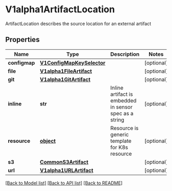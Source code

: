 # V1alpha1ArtifactLocation

ArtifactLocation describes the source location for an external artifact
## Properties
Name | Type | Description | Notes
------------ | ------------- | ------------- | -------------
**configmap** | [**V1ConfigMapKeySelector**](V1ConfigMapKeySelector.md) |  | [optional] 
**file** | [**V1alpha1FileArtifact**](V1alpha1FileArtifact.md) |  | [optional] 
**git** | [**V1alpha1GitArtifact**](V1alpha1GitArtifact.md) |  | [optional] 
**inline** | **str** | Inline artifact is embedded in sensor spec as a string | [optional] 
**resource** | [**object**](.md) | Resource is generic template for K8s resource | [optional] 
**s3** | [**CommonS3Artifact**](CommonS3Artifact.md) |  | [optional] 
**url** | [**V1alpha1URLArtifact**](V1alpha1URLArtifact.md) |  | [optional] 

[[Back to Model list]](../README.md#documentation-for-models) [[Back to API list]](../README.md#documentation-for-api-endpoints) [[Back to README]](../README.md)


